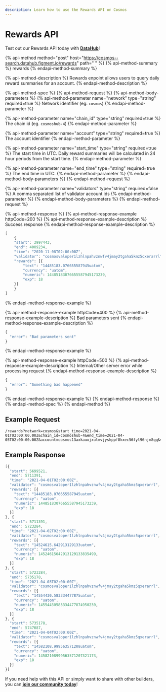 ```yaml
---
description: Learn how to use the Rewards API on Cosmos
---
```


# Rewards API

Test out our Rewards API today with [**DataHub**](https://datahub.figment.io/sign_up?service=cosmos)!

{% api-method method="post" host="https://cosmos--search.datahub.figment.io/rewards" path=" " %}
{% api-method-summary %}
rewards
{% endapi-method-summary %}

{% api-method-description %}
Rewards enpoint allows users to query daily reward summaries for an account.
{% endapi-method-description %}

{% api-method-spec %}
{% api-method-request %}
{% api-method-body-parameters %}
{% api-method-parameter name="network" type="string" required=true %}
Network identifier \(eg. `cosmos`\)
{% endapi-method-parameter %}

{% api-method-parameter name="chain\_id" type="string" required=true %}
The chain id \(eg. `cosmoshub-4`\)
{% endapi-method-parameter %}

{% api-method-parameter name="account" type="string" required=true %}
The account identifier
{% endapi-method-parameter %}

{% api-method-parameter name="start\_time" type="string" required=true %}
The start time in UTC. Daily reward summaries will be calculated in 24 hour periods from the start time.
{% endapi-method-parameter %}

{% api-method-parameter name="end\_time" type="string" required=true %}
The end time in UTC.
{% endapi-method-parameter %}
{% endapi-method-body-parameters %}
{% endapi-method-request %}

{% api-method-parameter name="validators" type="string" required=false %}
A comma separated list of validator account ids
{% endapi-method-parameter %}
{% endapi-method-body-parameters %}
{% endapi-method-request %}

{% api-method-response %}
{% api-method-response-example httpCode=200 %}
{% api-method-response-example-description %}
Success response
{% endapi-method-response-example-description %}

```javascript
[
    {
    "start": 3997443,
    "end": 4009234,
    "time": "2020-11-08T02:00:00Z",
    "validator": "cosmosvaloper1lzhlnpahvznwfv4jmay2tgaha5kmz5qxerarrl",
    "rewards": [{
        "text": "14485183.076655587945uatom",
        "currency": "uatom",
        "numeric": 14485183076655587945173239,
        "exp": 18
    }]
    }
]
```
{% endapi-method-response-example %}

{% api-method-response-example httpCode=400 %}
{% api-method-response-example-description %}
Bad parameters sent
{% endapi-method-response-example-description %}

```javascript
{
  "error": "Bad parameters sent"
}
```
{% endapi-method-response-example %}

{% api-method-response-example httpCode=500 %}
{% api-method-response-example-description %}
Internal/Other server error while processing request
{% endapi-method-response-example-description %}

```javascript
{
  "error": "Something bad happened" 
}
```
{% endapi-method-response-example %}
{% endapi-method-response %}
{% endapi-method-spec %}
{% endapi-method %}

## Example Request

```http
/rewards?network=cosmos&start_time=2021-04-01T02:00:00.00Z&chain_id=cosmoshub-4&end_time=2021-04-05T02:00:00.00Z&account=cosmos13axkauxjxulmvjyskppf8kxec56fyl96njm8qq&validators=cosmosvaloper1lzhlnpahvznwfv4jmay2tgaha5kmz5qxerarrl
```

## Example Response

```javascript
[{
  "start": 5699521,
  "end": 5711391,
  "time": "2021-04-01T02:00:00Z",
  "validator": "cosmosvaloper1lzhlnpahvznwfv4jmay2tgaha5kmz5qxerarrl",
  "rewards": [{
    "text": "14485183.076655587945uatom",
    "currency": "uatom",
    "numeric": 14485183076655587945173239,
    "exp": 18
  }]
}, {
  "start": 5711391,
  "end": 5723284,
  "time": "2021-04-02T02:00:00Z",
  "validator": "cosmosvaloper1lzhlnpahvznwfv4jmay2tgaha5kmz5qxerarrl",
  "rewards": [{
    "text": "14524615.642913129133uatom",
    "currency": "uatom",
    "numeric": 14524615642913129133835499,
    "exp": 18
  }]
}, {
  "start": 5723284,
  "end": 5735178,
  "time": "2021-04-03T02:00:00Z",
  "validator": "cosmosvaloper1lzhlnpahvznwfv4jmay2tgaha5kmz5qxerarrl",
  "rewards": [{
    "text": "14554430.583334477875uatom",
    "currency": "uatom",
    "numeric": 14554430583334477874950230,
    "exp": 18
  }]
}, {
  "start": 5735178,
  "end": 5747087,
  "time": "2021-04-04T02:00:00Z",
  "validator": "cosmosvaloper1lzhlnpahvznwfv4jmay2tgaha5kmz5qxerarrl",
  "rewards": [{
    "text": "14582108.999563571208uatom",
    "currency": "uatom",
    "numeric": 14582108999563571207321173,
    "exp": 18
  }]
}]
```

If you need help with this API or simply want to share with other builders, you can [**join our community today**](https://discord.gg/fszyM7K)!

